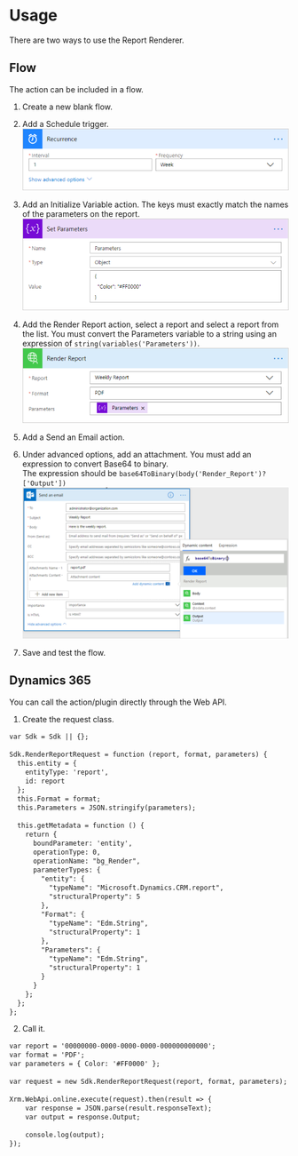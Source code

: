 # Usage
There are two ways to use the Report Renderer.

## Flow
The action can be included in a flow.

1. Create a new blank flow.

2. Add a Schedule trigger.  
![](./ReportRenderer_Flow_Schedule.png "Schedule Trigger")

3. Add an Initialize Variable action.  The keys must exactly match the names of the parameters on the report.
![](./ReportRenderer_Flow_Variable.png "Initialize Variable Action")


4. Add the Render Report action, select a report and select a report from the list.   You must convert the Parameters variable to a string using an expression of `string(variables('Parameters'))`.  
![](./ReportRenderer_Flow_RenderReport.png "Render Report Action")

5. Add a Send an Email action.

6. Under advanced options, add an attachment.  You must add an expression to convert Base64 to binary.  
   The expression should be `base64ToBinary(body('Render_Report')?['Output'])`  
![](./ReportRenderer_Flow_Content.png "Content Expression")

7. Save and test the flow.


## Dynamics 365
You can call the action/plugin directly through the Web API.
1. Create the request class.  
```
var Sdk = Sdk || {};

Sdk.RenderReportRequest = function (report, format, parameters) {
  this.entity = {
    entityType: 'report',
    id: report
  };
  this.Format = format;
  this.Parameters = JSON.stringify(parameters);

  this.getMetadata = function () {
    return {
      boundParameter: 'entity',
      operationType: 0,
      operationName: "bg_Render",
      parameterTypes: {
        "entity": {
          "typeName": "Microsoft.Dynamics.CRM.report",
          "structuralProperty": 5
        },
        "Format": {
          "typeName": "Edm.String",
          "structuralProperty": 1
        },
        "Parameters": {
          "typeName": "Edm.String",
          "structuralProperty": 1
        }
      }
    };
  };
};
```
2. Call it.  
```
var report = '00000000-0000-0000-0000-000000000000';
var format = 'PDF';
var parameters = { Color: '#FF0000' };

var request = new Sdk.RenderReportRequest(report, format, parameters);

Xrm.WebApi.online.execute(request).then(result => {
    var response = JSON.parse(result.responseText);
    var output = response.Output;

    console.log(output);
});
```